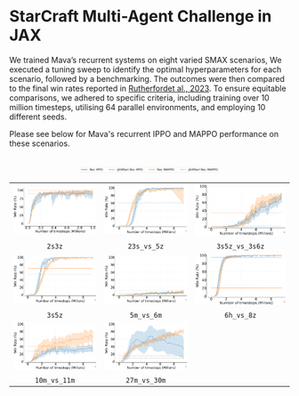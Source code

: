 # StarCraft Multi-Agent Challenge in JAX

We trained Mava’s recurrent systems on eight varied SMAX scenarios, We executed a tuning sweep to identify the optimal hyperparameters for each scenario, followed by a benchmarking. The outcomes were then compared to the final win rates reported in [Rutherfordet al., 2023](https://arxiv.org/pdf/2311.10090.pdf). To ensure equitable comparisons, we adhered to specific criteria, including training over 10 million timesteps, utilising 64 parallel environments, and employing 10 different seeds.

Please see below for Mava's recurrent IPPO and MAPPO performance on these scenarios.
</br>
</br>

<p align="center">
 <a href="images/smax_results/legend.png">
        <img src="images/smax_results/legend.png" alt="legend" width="50%"/>
</a>
</p>



<p align="center">
<table>
<tr>
    <td><img src="images/smax_results/2s3z.png" alt="2s3z" width="100%"/></td>
    <td><img src="images/smax_results/3s_vs_5z.png" alt="3s_vs_5z" width="100%"/></td>
    <td><img src="images/smax_results/3s5z_vs_3s6z.png" alt="3s5z_vs_3s6z" width="100%"/></td>
</tr>
<tr>
    <td style="text-align:center"><code>2s3z</code></td>
    <td style="text-align:center"><code>23s_vs_5z</code></td>
    <td style="text-align:center"><code>3s5z_vs_3s6z</code></td>
</tr>
<tr>
    <td><img src="images/smax_results/3s5z.png" alt="3s5z" width="100%"/></td>
    <td><img src="images/smax_results/5m_vs_6m.png" alt="5m_vs_6m" width="100%"/></td>
    <td><img src="images/smax_results/6h_vs_8z.png" alt="6h_vs_8z" width="100%"/></td>
</tr>
<tr>
    <td style="text-align:center"><code>3s5z</code></td>
    <td style="text-align:center"><code>5m_vs_6m</code></td>
    <td style="text-align:center"><code>6h_vs_8z</code></td>
</tr>
<tr>
    <td><img src="images/smax_results/10m_vs_11m.png" alt="10m_vs_11m" width="100%"/></td>
    <td><img src="images/smax_results/27m_vs_30m.png" alt="27m_vs_30m" width="100%"/></td>
</tr>
<tr>
    <td style="text-align:center"><code>10m_vs_11m</code></td>
    <td style="text-align:center"><code>27m_vs_30m</code></td>
</tr>
</table>
</p>
